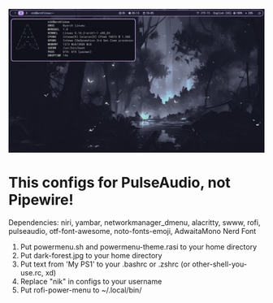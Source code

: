 ![](изображение.png)

# This configs for PulseAudio, not Pipewire!

Dependencies: niri, yambar, networkmanager_dmenu, alacritty, swww, rofi, pulseaudio, otf-font-awesome, noto-fonts-emoji, AdwaitaMono Nerd Font

1. Put powermenu.sh and powermenu-theme.rasi to your home directory
2. Put dark-forest.jpg to your home directory
3. Put text from 'My PS1' to your .bashrc or .zshrc (or other-shell-you-use.rc, xd)
4. Replace "nik" in configs to your username
5. Put rofi-power-menu to ~/.local/bin/
